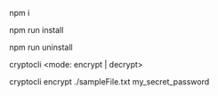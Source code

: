 npm i

npm run install

npm run uninstall

cryptocli <mode: encrypt | decrypt> <filepath> <password>

cryptocli encrypt ./sampleFile.txt my_secret_password